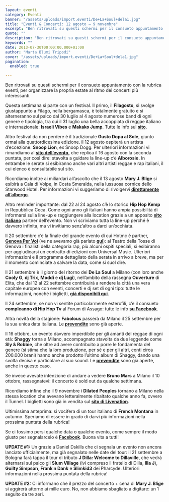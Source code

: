 ```yaml
---
layout: eventi
category: Eventi
banner: "/assets/uploads/import.eventi/De+La+Soul+dela1.jpg"
title: "Eventi & Concerti: 12 agosto – 9 novembre"
excerpt: "Ben ritrovati su questi schermi per il consueto appuntamento con la rubrica eventi, per organizzare la propria estate al ritmo dei concerti più interessanti. Questa settimana si parte con un festival. Il primo, il Filagosto, si svolge giustappunto a Filago, nella bergamasca, è totalmente gratuito e si alterneranno sul palco dal 30 luglio al 4 [&hellip"
quote: ""
description: "Ben ritrovati su questi schermi per il consueto appuntamento con la rubrica eventi, per organizzare la propria estate al ritmo dei concerti più interessanti. Questa settimana si parte con un festival. Il primo, il Filagosto, si svolge giustappunto a Filago, nella bergamasca, è totalmente gratuito e si alterneranno sul palco dal 30 luglio al 4 [&hellip"
keywords: ""
date: 2013-07-30T00:00:00.000+01:00
author: "Marta Blumi Tripodi"
cover: "/assets/uploads/import.eventi/De+La+Soul+dela1.jpg"
pagination:
  enabled: true

---
```


Ben ritrovati su questi schermi per il consueto appuntamento con la rubrica eventi, per organizzare la propria estate al ritmo dei concerti più interessanti.

Questa settimana si parte con un festival. Il primo, il **Filagosto**, si svolge giustappunto a Filago, nella bergamasca, è totalmente gratuito e si alterneranno sul palco dal 30 luglio al 4 agosto numerose band di ogni genere e tipologia, tra cui il 31 luglio una bella accoppiata di reggae italiano e internazionale: **Israeli Vibes** e **Makako Jump**. Tutte le info sul [**sito**](http://www.filagostofestival.it/2013/ "http://www.filagostofestival.it/2013/").

Altro festival da non perdere è il tradizionale **Gusto Dopa al Sole**, giunto ormai alla quattordicesima edizione. il 12 agosto ospiterà un artista d’eccezione: **Snoop Lion**, ex Snoop Dogg. Per ulteriori informazioni vi rimandiamo al **[sito dell’evento](http://gustodopaalsole.com/it/programma/ "http://gustodopaalsole.com/it/programma/"),** che replica il 16 agosto con la seconda puntata, per così dire: stavolta a guidare la line-up c’è **Alborosie.** In entrambe le serate si esibiranno anche vari altri artisti reggae e rap italiani, il cui elenco è consultabile sul sito.

Ricordiamo inoltre ai miliardari all’ascolto che il 13 agosto **Mary J. Blige** si esibirà a Cala di Volpe, in Costa Smeralda, nella lussuosa cornice dello Starwood Hotel. Per informazioni vi suggeriamo di rivolgervi [**direttamente all’albergo**](https://www.starwoodhotels.com/luxury/property/overview/index.html?propertyID=59&ES=LPS%5F59%5FFR%5FLC%5FLANGDD%5FICM%5FEAME&language=it%5FIT&localeCode=it%5FIT&PS=LGEN%5FAA%5FDEMA%5FCGGL%5FTPRP "http://www.starwoodhotels.com/luxury/property/overview/index.html?propertyID=59&ES=LPS_59_FR_LC_LANGDD_ICM_EAME&language=it_IT&localeCode=it_IT&PS=LGEN_AA_DEMA_CGGL_TPRP").

Altro reminder importante: dal 22 al 24 agosto c’è lo storico **Hip Hop Kemp** in Repubblica Ceca. Come ogni anno gli italiani hanno ampia possibilità di informarsi sulla line-up e raggiungere alla location grazie a un apposito [**sito italiano**](http://www.hiphopkemp.it/ "http://www.hiphopkemp.it/") partner dell’evento. Non vi scriviamo tutta la line-up perché è davvero infinita, ma vi invitiamo senz’altro a darci un’occhiata.

Il 20 settembre c’è la finale del grande evento di cui Hotmc è partner, [**Genova Per Voi**](http://genovapervoi.com/ "http://genovapervoi.com/") (ve ne avevamo già parlato [**qui**](https://hotmc.com/genova-per-voi-hotmc-seleziona-i-rapper-per-il-primo-talent-sul-songwriting/ "http://hotmc.com/genova-per-voi-hotmc-seleziona-i-rapper-per-il-primo-talent-sul-songwriting/")): al Teatro della Tosse di Genova i finalisti della categoria rap, più alcuni ospiti speciali, si esibiranno per aggiudicarsi un contratto di edizioni con Universal Music. Ulteriori informazioni e il programma dettagliato della serata in arrivo a breve, ma per il momento cominciate a salvare la data, come si suol dire.

Il 21 settembre è il giorno del ritorno dei **De La Soul** a Milano (con loro anche **Cooly G**, **dj Trix**, **Moddi** e **dj Lugi**), nell’ambito della rassegna **Ouverture** di Elita, che dal 12 al 22 settembre contribuirà a rendere la città una vera capitale europea con eventi, concerti e dj set di ogni tipo: tutte le informazioni, nonché i biglietti, [**già disponibili qui**](https://www.mioticket.it/elita/Default.asp "https://www.mioticket.it/elita/Default.asp").

Il 24 settembre, se non vi sentite particolarmente esterofili, c’è il consueto **compleanno di Hip Hop Tv** al Forum di Assago: tutte le info [**su Facebook**](https://www.facebook.com/hiphoptvitaly "https://www.facebook.com/hiphoptvitaly").

Altra novità della stagione: **Fabolous** passerà da Milano il 25 settembre per la sua unica data italiana. Le [**prevendite**](http://www.ticketone.it/tickets.html?affiliate=IGA&doc=erdetaila&fun=erdetail&erid=1015110&includeOnlybookable=true&gclid=CJarmP361rgCFYRa3godmycA9Q "http://www.ticketone.it/tickets.html?affiliate=IGA&doc=erdetaila&fun=erdetail&erid=1015110&includeOnlybookable=true&gclid=CJarmP361rgCFYRa3godmycA9Q") sono già aperte.

Il 16 ottobre, un evento davvero imperdibile per gli amanti del reggae di ogni età: **Shaggy** torna a Milano, accompagnato stavolta da due leggende come **Sly & Robbie**, che oltre ad avere contribuito a porre le fondamenta del genere (si stima che la loro produzione, per sé e per gli altri, conti circa 200.000 brani) hanno anche prodotto l’ultimo album di Shaggy, dando una svolta decisa e particolare al suo sound. Le [**prevendite**](http://www.ticketone.it/shaggy-biglietti.html?affiliate=ITT&doc=artistPages/tickets&fun=artist&action=tickets&kuid=462890 "http://www.ticketone.it/shaggy-biglietti.html?affiliate=ITT&doc=artistPages/tickets&fun=artist&action=tickets&kuid=462890") sono già aperte, anche in questo caso.

Se invece avevate intenzione di andare a vedere **Bruno Mars** a Milano il 10 ottobre, rassegnatevi: il concerto è sold out da qualche settimana.

Ricordiamo infine che il 9 novembre i **Dilated Peoples** tornano a Milano nella stessa location che avevano letteralmente ribaltato qualche anno fa, ovvero il Tunnel. I biglietti sono già in vendita sul [**sito di Livenation**](https://www.livenation.it/artist/dilated-peoples-tickets "http://www.livenation.it/artist/dilated-peoples-tickets").

Ultimissima anteprima: si vocifera di un tour italiano di **French Montana** in autunno. Speriamo di essere in grado di darvi più informazioni nella prossima puntata della rubrica!

Se ci fossimo persi qualche data o qualche evento, come sempre il modo giusto per segnalarcelo è [**Facebook**](https://www.facebook.com/pages/Hotmccom/263605365068 "https://www.facebook.com/pages/Hotmccom/263605365068"). Buona vita a tutti!

**UPDATE #1:** Un grazie a Daniel Dskills che ci segnala un evento non ancora lanciato ufficialmente, ma già segnalato nelle date del tour: il 21 settembre a Bologna farà tappa il tour di tributo **J Dilla: Welcome to Dillaville**, che vedrà alternarsi sul palco gli **Slum Village** (ivi compreso il fratello di Dilla, **Illa J**), **Guilty Simpson**, **Frank n Dank** e **Slimkid3** dei Pharcyde. Ulteriori informazioni nella prossima puntata della rubrica!

**UPDATE #2:** Ci informano che il prezzo del concerto + cena di **Mary J. Blige** si aggirerà attorno ai mille euro. No, non abbiamo sbagliato a digitare: un 1 seguito da tre zeri.